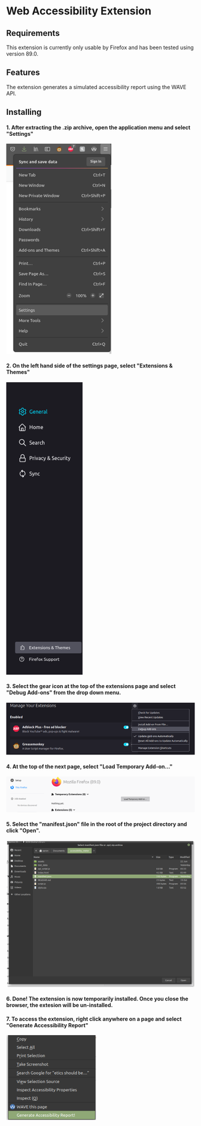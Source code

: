 # Web Accessibility Extension
## Requirements
This extension is currently only usable by Firefox and has been tested using version 89.0.
## Features
The extension generates a simulated accessibility report using the WAVE API.
## Installing
#### 1. After extracting the .zip archive, open the application menu and select "Settings"
![Alt text](/screenshots/select_settings.png?raw=true "Optional Title")

#### 2. On the left hand side of the settings page, select "Extensions & Themes"
![Alt text](/screenshots/select_extensions.png?raw=true "Optional Title")



#### 3. Select the gear icon at the top of the extensions page and select "Debug Add-ons" from the drop down menu.
![Alt text](/screenshots/manage_extensions.png?raw=true "Optional Title")

#### 4. At the top of the next page, select "Load Temporary Add-on..."
![Alt text](/screenshots/load_addon.png?raw=true "Optional Title")

#### 5. Select the "manifest.json" file in the root of the project directory and click "Open".
![Alt text](/screenshots/select_manifest.png?raw=true "Optional Title")

#### 6. Done! The extension is now temporarily installed. Once you close the browser, the extesion will be un-installed. 

#### 7. To access the extension, right click anywhere on a page and select "Generate Accessibility Report"
![Alt text](/screenshots/generate.png?raw=true "Optional Title")
